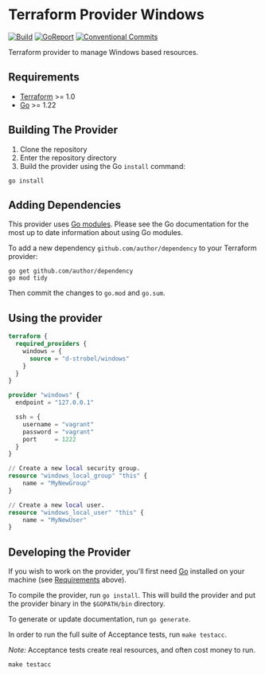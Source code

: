 # Terraform Provider Windows
<!-- Badges -->
[![Build][build badge]][build page]
[![GoReport][goreport badge]][goreport page]
[![Conventional Commits][convention badge]][convention page]

Terraform provider to manage Windows based resources.

## Requirements

- [Terraform](https://developer.hashicorp.com/terraform/downloads) >= 1.0
- [Go](https://golang.org/doc/install) >= 1.22

## Building The Provider

1. Clone the repository
1. Enter the repository directory
1. Build the provider using the Go `install` command:

```shell
go install
```

## Adding Dependencies

This provider uses [Go modules](https://github.com/golang/go/wiki/Modules).
Please see the Go documentation for the most up to date information about using Go modules.

To add a new dependency `github.com/author/dependency` to your Terraform provider:

```shell
go get github.com/author/dependency
go mod tidy
```

Then commit the changes to `go.mod` and `go.sum`.

## Using the provider

```terraform
terraform {
  required_providers {
    windows = {
      source = "d-strobel/windows"
    }
  }
}

provider "windows" {
  endpoint = "127.0.0.1"

  ssh = {
    username = "vagrant"
    password = "vagrant"
    port     = 1222
  }
}

// Create a new local security group.
resource "windows_local_group" "this" {
    name = "MyNewGroup"
}

// Create a new local user.
resource "windows_local_user" "this" {
    name = "MyNewUser"
}
```

## Developing the Provider

If you wish to work on the provider, you'll first need [Go](http://www.golang.org) installed on your machine (see [Requirements](#requirements) above).

To compile the provider, run `go install`. This will build the provider and put the provider binary in the `$GOPATH/bin` directory.

To generate or update documentation, run `go generate`.

In order to run the full suite of Acceptance tests, run `make testacc`.

*Note:* Acceptance tests create real resources, and often cost money to run.

```shell
make testacc
```

<!-- Badges -->
[goreport badge]: https://goreportcard.com/badge/github.com/d-strobel/terraform-provider-windows
[goreport page]: https://goreportcard.com/report/github.com/d-strobel/terraform-provider-windows

[build badge]: https://github.com/d-strobel/terraform-provider-windows/actions/workflows/build.yml/badge.svg
[build page]: https://github.com/d-strobel/terraform-provider-windows/actions/workflows/build.yml

[convention badge]: https://img.shields.io/badge/Conventional%20Commits-1.0.0-%23FE5196?logo=conventionalcommits&logoColor=white
[convention page]: https://conventionalcommits.org
